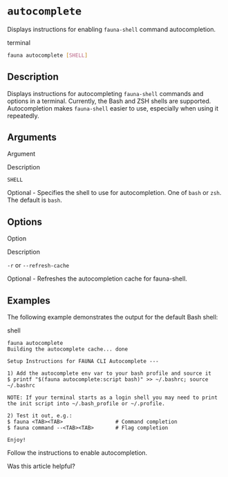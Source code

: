 # `autocomplete`

Displays instructions for enabling `fauna-shell` command autocompletion.

terminal

```bash
fauna autocomplete [SHELL]
```

## [](#description)Description

Displays instructions for autocompleting `fauna-shell` commands and options in a terminal. Currently, the Bash and ZSH shells are supported. Autocompletion makes `fauna-shell` easier to use, especially when using it repeatedly.

## [](#arguments)Arguments

  

Argument

Description

`SHELL`

Optional - Specifies the shell to use for autocompletion. One of `bash` or `zsh`. The default is `bash`.

## [](#options)Options

  

Option

Description

`-r` or `--refresh-cache`

Optional - Refreshes the autocompletion cache for fauna-shell.

## [](#examples)Examples

The following example demonstrates the output for the default Bash shell:

shell

```shell
fauna autocomplete
Building the autocomplete cache... done

Setup Instructions for FAUNA CLI Autocomplete ---

1) Add the autocomplete env var to your bash profile and source it
$ printf "$(fauna autocomplete:script bash)" >> ~/.bashrc; source ~/.bashrc

NOTE: If your terminal starts as a login shell you may need to print the init script into ~/.bash_profile or ~/.profile.

2) Test it out, e.g.:
$ fauna <TAB><TAB>                 # Command completion
$ fauna command --<TAB><TAB>       # Flag completion

Enjoy!
```

Follow the instructions to enable autocompletion.

Was this article helpful?